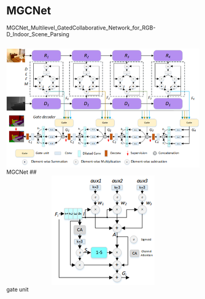 # MGCNet
MGCNet_Multilevel_GatedCollaborative_Network_for_RGB-D_Indoor_Scene_Parsing
##
<div align=center>
<img src="https://github.com/EnquanYang2022/MGCNet/blob/main/images/model.png">
</div>
MGCNet
##
<div align=center>
<img src="https://github.com/EnquanYang2022/MGCNet/blob/main/images/Gate.png">
</div>
gate unit

